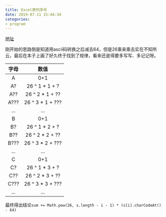 ```yaml
---
title: Excel表列序号
date: 2019-07-11 15:44:34
categories: 
- program
---
```


[地址](https://leetcode-cn.com/problems/excel-sheet-column-number/)

刚开始的思路倒是知道用ascii码转换之后减去64，但是26乘来乘去实在不知所云，最后在本子上画了好久终于找到了规律，看来还是得要多写写、多记记呀。

|字母|数值|
|:--:|:--:|
| A | 0+1 |
| A? | 26 ^ 1 * 1 + ? |
| A?? | 26 ^ 2 * 1 + ??|
| A??? | 26 ^ 3 * 1 + ???|
| ... | ... |
| B | 0+1 |
| B? | 26 ^ 1 * 2 + ? |
| B?? | 26 ^ 2 * 2 + ??|
| B??? | 26 ^ 3 * 2 + ???|
| ... | ... |
| C | 0+1 |
| C? | 26 ^ 1 * 3 + ? |
| C?? | 26 ^ 2 * 3 + ??|
| C??? | 26 ^ 3 * 3 + ???|
| ... | ... |

最终得出结论`sum += Math.pow(26, s.length - i - 1) * (s[i].charCodeAt() - 64)`